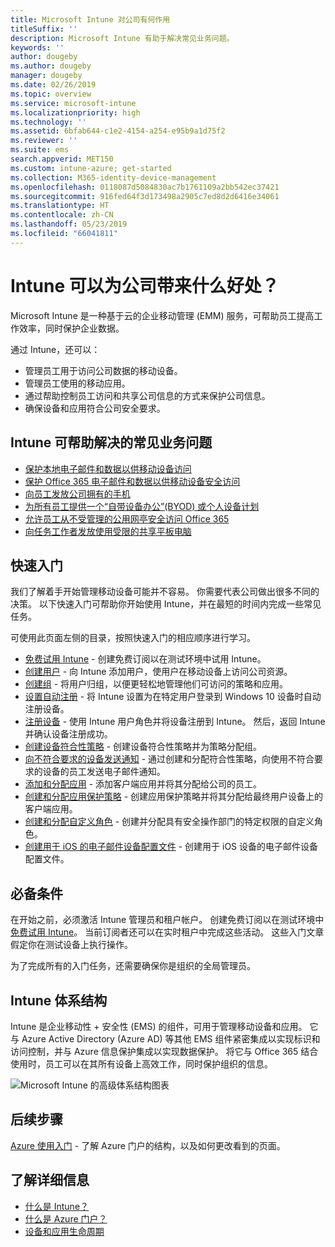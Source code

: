```yaml
---
title: Microsoft Intune 对公司有何作用
titleSuffix: ''
description: Microsoft Intune 有助于解决常见业务问题。
keywords: ''
author: dougeby
ms.author: dougeby
manager: dougeby
ms.date: 02/26/2019
ms.topic: overview
ms.service: microsoft-intune
ms.localizationpriority: high
ms.technology: ''
ms.assetid: 6bfab644-c1e2-4154-a254-e95b9a1d75f2
ms.reviewer: ''
ms.suite: ems
search.appverid: MET150
ms.custom: intune-azure; get-started
ms.collection: M365-identity-device-management
ms.openlocfilehash: 0118087d5084830ac7b1761109a2bb542ec37421
ms.sourcegitcommit: 916fed64f3d173498a2905c7ed8d2d6416e34061
ms.translationtype: HT
ms.contentlocale: zh-CN
ms.lasthandoff: 05/23/2019
ms.locfileid: "66041811"
---
```

# <a name="what-can-intune-do-for-my-company"></a>Intune 可以为公司带来什么好处？
Microsoft Intune 是一种基于云的企业移动管理 (EMM) 服务，可帮助员工提高工作效率，同时保护企业数据。

通过 Intune，还可以：

- 管理员工用于访问公司数据的移动设备。
- 管理员工使用的移动应用。
- 通过帮助控制员工访问和共享公司信息的方式来保护公司信息。
- 确保设备和应用符合公司安全要求。

## <a name="common-business-problems-that-intune-helps-solve"></a>Intune 可帮助解决的常见业务问题

* [保护本地电子邮件和数据以供移动设备访问](common-scenarios.md#protecting-your-on-premises-email-and-data-so-it-can-be-safely-accessed-by-mobile-devices)
* [保护 Office 365 电子邮件和数据以供移动设备安全访问](common-scenarios.md#protecting-your-office-365-email-and-data-so-it-can-be-safely-accessed-by-mobile-devices)
* [向员工发放公司拥有的手机](common-scenarios.md#issue-corporate-owned-phones-to-your-employees)
* [为所有员工提供一个“自带设备办公”(BYOD) 或个人设备计划](common-scenarios.md#offer-a-bring-your-own-device-program-to-all-employees)
* [允许员工从不受管理的公用网亭安全访问 Office 365](common-scenarios.md#enable-your-employees-to-securely-access-office-365-from-an-unmanaged-public-kiosk)
* [向任务工作者发放使用受限的共享平板电脑](common-scenarios.md#issue-limited-use-shared-tablets-to-your-employees)

## <a name="quickstarts"></a>快速入门

我们了解着手开始管理移动设备可能并不容易。 你需要代表公司做出很多不同的决策。 以下快速入门可帮助你开始使用 Intune，并在最短的时间内完成一些常见任务。

可使用此页面左侧的目录，按照快速入门的相应顺序进行学习。

- [免费试用 Intune](free-trial-sign-up.md) - 创建免费订阅以在测试环境中试用 Intune。    
- [创建用户](quickstart-create-user.md) - 向 Intune 添加用户，使用户在移动设备上访问公司资源。
- [创建组](quickstart-create-group.md) - 将用户归组，以便更轻松地管理他们可访问的策略和应用。
- [设置自动注册](quickstart-setup-auto-enrollment.md) - 将 Intune 设置为在特定用户登录到 Windows 10 设备时自动注册设备。
- [注册设备](quickstart-enroll-windows-device.md) - 使用 Intune 用户角色并将设备注册到 Intune。 然后，返回 Intune 并确认设备注册成功。
- [创建设备符合性策略](quickstart-set-password-length-android.md) - 创建设备符合性策略并为策略分配组。
- [向不符合要求的设备发送通知](quickstart-send-notification.md) - 通过创建和分配符合性策略，向使用不符合要求的设备的员工发送电子邮件通知。
- [添加和分配应用](quickstart-add-assign-app.md) - 添加客户端应用并将其分配给公司的员工。
- [创建和分配应用保护策略](quickstart-create-assign-app-policy.md) - 创建应用保护策略并将其分配给最终用户设备上的客户端应用。
- [创建和分配自定义角色](quickstart-create-custom-role.md) - 创建并分配具有安全操作部门的特定权限的自定义角色。 
- [创建用于 iOS 的电子邮件设备配置文件](quickstart-email-profile.md) - 创建用于 iOS 设备的电子邮件设备配置文件。

## <a name="prerequisites"></a>必备条件

在开始之前，必须激活 Intune 管理员和租户帐户。 创建免费订阅以在测试环境中[免费试用 Intune](free-trial-sign-up.md)。 当前订阅者还可以在实时租户中完成这些活动。 这些入门文章假定你在测试设备上执行操作。

为了完成所有的入门任务，还需要确保你是组织的全局管理员。

## <a name="intune-architecture"></a>Intune 体系结构

Intune 是企业移动性 + 安全性 (EMS) 的组件，可用于管理移动设备和应用。 它与 Azure Active Directory (Azure AD) 等其他 EMS 组件紧密集成以实现标识和访问控制，并与 Azure 信息保护集成以实现数据保护。 将它与 Office 365 结合使用时，员工可以在其所有设备上高效工作，同时保护组织的信息。

![Microsoft Intune 的高级体系结构图表](/intune/media/intunearchitecture.svg)

## <a name="next-steps"></a>后续步骤

[Azure 使用入门](get-started-azure.md) - 了解 Azure 门户的结构，以及如何更改看到的页面。

## <a name="learn-more"></a>了解详细信息

* [什么是 Intune？](introduction-intune.md)
* [什么是 Azure 门户？](what-is-intune.md)
* [设备和应用生命周期](introduction-device-app-lifecycles.md)
